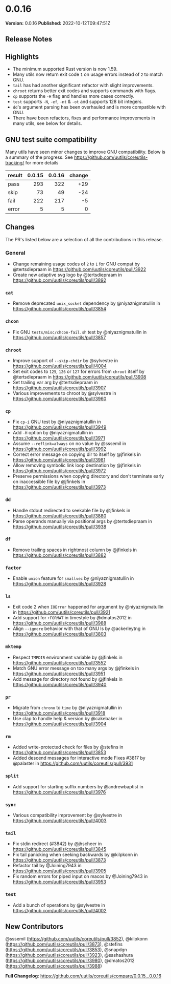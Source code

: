 # 0.0.16

**Version:** 0.0.16
**Published:** 2022-10-12T09:47:51Z

## Release Notes

## Highlights
* The minimum supported Rust version is now 1.59.
* Many utils now return exit code `1` on usage errors instead of `2` to match GNU.
* `tail` has had another significant refactor with slight improvements.
* `chroot` returns better exit codes and supports commands with flags.
* `cp` supports the `-H` flag and handles more cases correctly.
* `test` supports `-N`, `-ef`, `-nt` & `-ot` and supports 128 bit integers.
* `dd`'s argument parsing has been overhauled and is more compatible with GNU.
* There have been refactors, fixes and performance improvements in many utils, see below for details.

## GNU test suite compatibility

Many utils have seen minor changes to improve GNU compatibility. Below is a summary of the progress. See https://github.com/uutils/coreutils-tracking/ for more details

| result | 0.0.15 | 0.0.16 | change |
|--------|-------:|-------:|-------:|
| pass   |    293 |    322 |    +29 |
| skip   |     73 |     49 |    -24 |
| fail   |    222 |    217 |     -5 |
| error  |      5 |      5 |      0 |

## Changes
The PR's listed below are a selection of all the contributions in this release.

### General
* Change remaining usage codes of `2` to `1` for GNU compat by @tertsdiepraam in https://github.com/uutils/coreutils/pull/3922
* Create new adaptive svg logo by @tertsdiepraam in https://github.com/uutils/coreutils/pull/3892

### `cat`
* Remove deprecated `unix_socket` dependency by @niyaznigmatullin in https://github.com/uutils/coreutils/pull/3854

### `chcon`
* Fix GNU `tests/misc/chcon-fail.sh` test by @niyaznigmatullin in https://github.com/uutils/coreutils/pull/3857

### `chroot`
* Improve support of `--skip-chdir` by @sylvestre in https://github.com/uutils/coreutils/pull/4004
* Set exit codes to `125`, `126` or `127` for errors from `chroot` itself by @tertsdiepraam in https://github.com/uutils/coreutils/pull/3908
* Set trailing var arg by @tertsdiepraam in https://github.com/uutils/coreutils/pull/3907
* Various improvements to chroot by @sylvestre in https://github.com/uutils/coreutils/pull/3960

### `cp`
* Fix `cp-i` GNU test by @niyaznigmatullin in https://github.com/uutils/coreutils/pull/3949
* Add `-H` option by @niyaznigmatullin in https://github.com/uutils/coreutils/pull/3971
* Assume `--reflink=always` on no value by @sssemil in https://github.com/uutils/coreutils/pull/3992
* Correct error message on copying dir to itself by @jfinkels in https://github.com/uutils/coreutils/pull/3981
* Allow removing symbolic link loop destination by @jfinkels in https://github.com/uutils/coreutils/pull/3972
* Preserve permissions when copying directory and don't terminate early on inaccessible file by @jfinkels in https://github.com/uutils/coreutils/pull/3973

### `dd`
* Handle stdout redirected to seekable file by @jfinkels in https://github.com/uutils/coreutils/pull/3880
* Parse operands manually via positional args by @tertsdiepraam in https://github.com/uutils/coreutils/pull/3938

### `df`
* Remove trailing spaces in rightmost column by @jfinkels in https://github.com/uutils/coreutils/pull/3882

### `factor`
* Enable `union` feature for `smallvec` by @niyaznigmatullin in https://github.com/uutils/coreutils/pull/3928

### `ls`
* Exit code 2 when `IOError` happened for argument by @niyaznigmatullin in https://github.com/uutils/coreutils/pull/3921
* Add support for `+FORMAT` in timestyle by @dmatos2012 in https://github.com/uutils/coreutils/pull/3988
* Align `--ignore` behavior with that of GNU ls by @ackerleytng in https://github.com/uutils/coreutils/pull/3803

### `mktemp`
* Respect `TMPDIR` environment variable by @jfinkels in https://github.com/uutils/coreutils/pull/3552
* Match GNU error message on too many args by @jfinkels in https://github.com/uutils/coreutils/pull/3951
* Add message for directory not found by @jfinkels in https://github.com/uutils/coreutils/pull/3940

### `pr`
* Migrate from `chrono` to `time` by @niyaznigmatullin in https://github.com/uutils/coreutils/pull/3918
* Use clap to handle help & version by @cakebaker in https://github.com/uutils/coreutils/pull/3904

### `rm`
* Added write-protected check for files by @stefins in https://github.com/uutils/coreutils/pull/3853
* Added descend messages for interactive mode Fixes #3817 by @palaster in https://github.com/uutils/coreutils/pull/3931

### `split`
* Add support for starting suffix numbers by @andrewbaptist in https://github.com/uutils/coreutils/pull/3976

### `sync`
* Various compatibility improvement by @sylvestre in https://github.com/uutils/coreutils/pull/4003

### `tail`
* Fix stdin redirect (#3842) by @jhscheer in https://github.com/uutils/coreutils/pull/3845
* Fix tail panicking when seeking backwards by @kilpkonn in https://github.com/uutils/coreutils/pull/3873
* Refactor tail by @Joining7943 in https://github.com/uutils/coreutils/pull/3905
* Fix random errors for piped input on macos by @Joining7943 in https://github.com/uutils/coreutils/pull/3953

### `test`
* Add a bunch of operations by @sylvestre in https://github.com/uutils/coreutils/pull/4002

## New Contributors
@sssemil (https://github.com/uutils/coreutils/pull/3852), @kilpkonn (https://github.com/uutils/coreutils/pull/3873), @stefins (https://github.com/uutils/coreutils/pull/3853), @snapdgn (https://github.com/uutils/coreutils/pull/3923), @sashashura (https://github.com/uutils/coreutils/pull/3980), @dmatos2012 (https://github.com/uutils/coreutils/pull/3988)

**Full Changelog**: https://github.com/uutils/coreutils/compare/0.0.15...0.0.16
